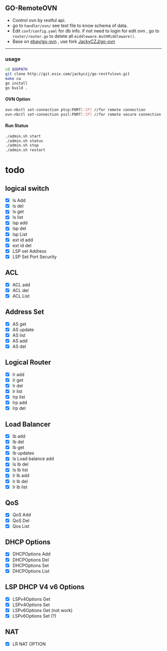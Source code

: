 ## GO-RemoteOVN

- Control ovn by restful api. 
- go to `handler/ovn/` see test file to know schema of data. 
- Edit `conf/config.yaml` for db info.
if not need to login for edit ovn , go to ``router/router.go`` to delete all ``middleware.AuthMiddleware()``.
- Base on [ebay/go-ovn](https://github.com/ebay/go-ovn) , use fork [JackyCZJ/go-ovn](https://www.github.com/jackyczj/go-ovn)

----------------------
### usage

```bash
cd $GOPATH
git clone http://git.esix.com/jackyczj/go-restfulovn.git
make ca
go install
go build .
```
#### OVN Option
```bash
ovn-nbctl set-connection ptcp:PORT[:IP] //for remote connection
ovn-nbctl set-connection pssl:PORT[:IP] //for remote secure connection
```
 

#### Run Status
```bash
./admin.sh start
./admin.sh status
./admin.sh stop
./admin.sh restart
```
todo
====
logical switch
--
- [x] ls Add
- [x] ls del
- [x] ls get
- [x] ls list
- [x] lsp add
- [x] lsp del
- [x] lsp List
- [x] ext id add
- [x] ext id del
- [x] LSP set Address
- [x] LSP Set Port Security

ACL
--
- [x] ACL add
- [x] ACL del
- [x] ACL List

Address Set
--
- [x] AS get
- [x] AS update
- [x] AS list
- [x] AS add
- [x] AS del

Logical Router
--
- [x] lr add
- [x] lr get
- [x] lr del
- [x] lr list
- [x] lrp list 
- [x] lrp add
- [x] lrp del

Load Balancer
--
- [x] lb add
- [x] lb del
- [x] lb get
- [x] lb updates
- [x] ls Load balance add
- [x] ls lb del
- [x] ls lb list
- [x] lr lb add
- [x] lr lb del
- [x] lr lb list

QoS
--
- [x] QoS Add
- [x] QoS Del
- [x] Qos List

DHCP Options
--
- [x] DHCPOptions Add
- [x] DHCPOptions Del
- [x] DHCPOptions Set
- [x] DHCPOptions List

LSP DHCP V4 v6 Options
--
- [x] LSPv4Options Get
- [x] LSPv4Options Set
- [x] LSPv6Options Get (not work)
- [x] LSPv6Options Set (?)

NAT
--
- [x] LR NAT OPTION
